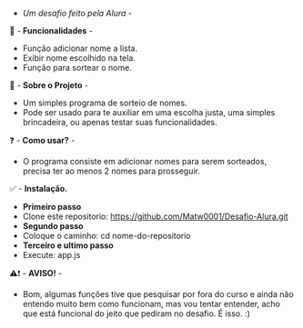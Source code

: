 - *Um desafio feito pela Alura* -

📌 - __Funcionalidades__ -
-  Função adicionar nome a lista.
-  Exibir nome escolhido na tela.
-  Função para sortear o nome.
  
📌 - __Sobre o Projeto__ -
- Um simples programa de sorteio de nomes.
- Pode ser usado para te auxiliar em uma escolha justa,
uma simples brincadeira, ou apenas testar suas funcionalidades.

❓ - __Como usar?__ - 
- O programa consiste em adicionar nomes para serem sorteados,
precisa ter ao menos 2 nomes para prosseguir.

✅ - __Instalação.__
- __Primeiro passo__
- Clone este repositorio: https://github.com/Matw0001/Desafio-Alura.git
- __Segundo passo__
- Coloque o caminho: cd nome-do-repositorio
- __Terceiro e ultimo passo__
- Execute: app.js


⚠❗ - __AVISO!__ -

- Bom, algumas funções tive que pesquisar por fora do curso e ainda não entendo muito bem como funcionam, 
mas vou tentar entender, 
acho que está funcional do jeito que pediram no desafio. 
É isso. :)
